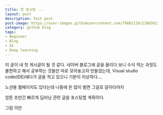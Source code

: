 ```yaml
---
title: 첫 포스팅 ...
layout: post
description: Test post
post-image: https://user-images.githubusercontent.com/79881119/218650125-9b0dacd3-8e2e-4433-8b68-e739aad042f2.gif
category: github blog
tags:
- Beginner
- Blog
- AI
- Deep learning
---
```


이 글이 내 첫 게시글이 될 것 같다.
네이버 블로그에 글을 올리다 보니 수식 적는 과정도 불편하고 해서 공부하는 것들만 따로 모아놓고자 만들었는데,
Visual studio code(IDE)에다가 글을 적고 있으니 기분이 이상하다....

노션용 웹페이지도 있다는데 나중에 돈 많이 벌면 그걸로 갈아타야지

암튼 조만간 빠르게 딥러닝 관련 글을 포스팅할 계획이다.

그럼 이만
